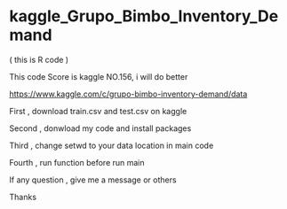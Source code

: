 # kaggle_Grupo_Bimbo_Inventory_Demand

( this is R code )

This code Score is kaggle NO.156, i will do better

https://www.kaggle.com/c/grupo-bimbo-inventory-demand/data

First , download train.csv and test.csv on kaggle

Second , donwload my code and install packages

Third , change setwd to your data location in main code

Fourth , run function before run main

If any question , give me a message or others

Thanks
